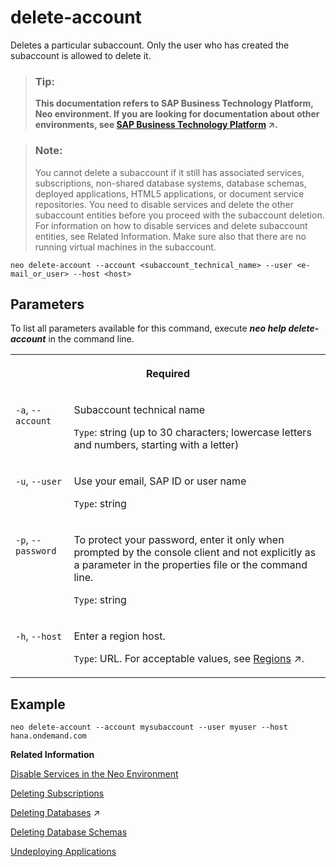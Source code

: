 <!-- loio8bd95529c8ae4ccf883095c5f43e38e1 -->

# delete-account

Deletes a particular subaccount. Only the user who has created the subaccount is allowed to delete it.



> ### Tip:  
> **This documentation refers to SAP Business Technology Platform, Neo environment. If you are looking for documentation about other environments, see [SAP Business Technology Platform](https://help.sap.com/viewer/65de2977205c403bbc107264b8eccf4b/Cloud/en-US/6a2c1ab5a31b4ed9a2ce17a5329e1dd8.html "SAP Business Technology Platform (SAP BTP) is an integrated offering comprised of four technology portfolios: database and data management, application development and integration, analytics, and intelligent technologies. The platform offers users the ability to turn data into business value, compose end-to-end business processes, and build and extend SAP applications quickly.") :arrow_upper_right:.**



> ### Note:  
> You cannot delete a subaccount if it still has associated services, subscriptions, non-shared database systems, database schemas, deployed applications, HTML5 applications, or document service repositories. You need to disable services and delete the other subaccount entities before you proceed with the subaccount deletion. For information on how to disable services and delete subaccount entities, see Related Information. Make sure also that there are no running virtual machines in the subaccount.



```
neo delete-account --account <subaccount_technical_name> --user <e-mail_or_user> --host <host>
```



## Parameters

To list all parameters available for this command, execute ***neo help delete-account*** in the command line.


<table>
<tr>
<th valign="top" colspan="2">

Required



</th>
</tr>
<tr>
<td valign="top">

`-a`, `--account`



</td>
<td valign="top">

Subaccount technical name

`Type`: string \(up to 30 characters; lowercase letters and numbers, starting with a letter\)



</td>
</tr>
<tr>
<td valign="top">

`-u`, `--user`



</td>
<td valign="top">

Use your email, SAP ID or user name

`Type`: string



</td>
</tr>
<tr>
<td valign="top">

`-p`, `--password`



</td>
<td valign="top">

To protect your password, enter it only when prompted by the console client and not explicitly as a parameter in the properties file or the command line.

`Type`: string



</td>
</tr>
<tr>
<td valign="top">

`-h`, `--host`



</td>
<td valign="top">

Enter a region host.

`Type`: URL. For acceptable values, see [Regions](https://help.sap.com/viewer/65de2977205c403bbc107264b8eccf4b/Cloud/en-US/350356d1dc314d3199dca15bd2ab9b0e.html "You can deploy applications in different regions. Each region represents a geographical location (for example, Europe, US East) where applications, data, or services are hosted.") :arrow_upper_right:.



</td>
</tr>
</table>



## Example

```
neo delete-account --account mysubaccount --user myuser --host hana.ondemand.com
```

**Related Information**  


[Disable Services in the Neo Environment](../30-development-neo/using-services-in-the-neo-environment-a32d3d5.md#loiobb93d85070b14ac280f57fbee6044a73 "In the Neo environment, you might need to disable services so that they are not available to subaccount members.")

[Deleting Subscriptions](unsubscribe-862d00e.md "Removes the subscription to a provider Java application from a consumer subaccount.")

[Deleting Databases](https://help.sap.com/viewer/d4790b2de2f4429db6f3dff54e4d7b3a/Cloud/en-US/6cc1db5f30214321833fc8ca77e4ee8f.html "An overview of the different tasks you can perform to administer databases in the Neo environment.") :arrow_upper_right:

[Deleting Database Schemas](delete-schema-82a9911.md "This command deletes the specified schema, including all data it contains. A schema cannot be deleted if it is still bound to an application. To enforce the deletion, use the force parameter but bear in mind that this will also delete all bindings that still exist.")

[Undeploying Applications](undeploy-7e09b85.md "Undeploying an application removes it from SAP BTP. To undeploy an application, you have to stop it first.")

